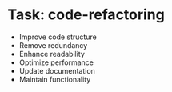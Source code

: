 <!-- ---
!-- title: 2024-12-27 23:17:01
!-- author: Yusuke Watanabe
!-- date: /home/ywatanabe/.emacs.d/lisp/llemacs/workspace/resources/prompt-templates/components/02_tasks/code-refactoring.md
!-- --- -->

# Task: code-refactoring
* Improve code structure
* Remove redundancy
* Enhance readability
* Optimize performance
* Update documentation
* Maintain functionality